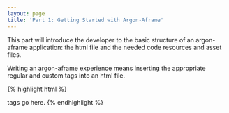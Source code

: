 ```yaml
---
layout: page
title: 'Part 1: Getting Started with Argon-Aframe'
---
```


This part will introduce the developer to the basic structure of an argon-aframe application: the html file and the needed code resources and asset files. 

Writing an argon-aframe experience means inserting the appropriate regular and custom tags into an html file.


{% highlight html %}
<html>
  <head>
    <title>Hello, World! Argon + A-Frame</title>
    <meta name="description" content="Hello, World! Argon + A-Frame">
    <script src="../resources/js/aframe.js"></script>
    <script src="../resources/js/argon.min.js"></script>
    <script src="../build.js"></script>
    <script src="../resources/js/CSS3DArgonRenderer.js"></script>
    <script src="../resources/js/CSS3DArgonHUD.js"></script>
    <script src="../resources/js/aframe-look-at-component.js"></script>
	  <link rel="stylesheet" type="text/css" href="../resources/style.css">
  </head>
  <body>
	tags go here. 
  </body> 
</html>
{% endhighlight %}

>